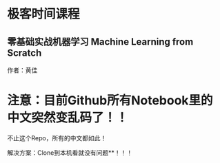 # 极客时间课程
## 零基础实战机器学习 Machine Learning from Scratch

作者：黄佳

# 注意：目前Github所有Notebook里的中文突然变乱码了！！
不止这个Repo，所有的中文都如此！

解决方案：Clone到本机看就没有问题**！！！
